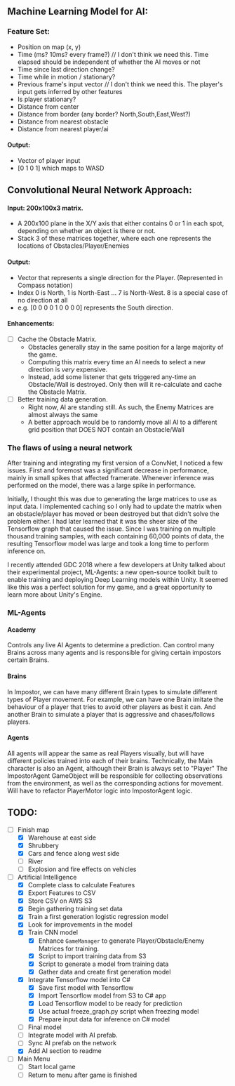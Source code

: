 ## Machine Learning Model for AI:
###  Feature Set:
- Position on map (x, y)
- Time (ms? 10ms? every frame?)  // I don't think we need this. Time elapsed should be independent of whether the AI moves or not
- Time since last direction change?
- Time while in motion / stationary?
- Previous frame's input vector  // I don't think we need this. The player's input gets inferred by other features
- Is player stationary?
- Distance from center
- Distance from border (any border? North,South,East,West?)
- Distance from nearest obstacle
- Distance from nearest player/ai

#### Output:
- Vector of player input
- [0 1 0 1] which maps to WASD

## Convolutional Neural Network Approach:
#### Input: 200x100x3 matrix.
- A 200x100 plane in the X/Y axis that either contains 0 or 1 in each spot, depending on whether an object is there or not.
- Stack 3 of these matrices together, where each one represents the locations of Obstacles/Player/Enemies

#### Output:
- Vector that represents a single direction for the Player. (Represented in Compass notation)
- Index 0 is North, 1 is North-East ... 7 is North-West. 8 is a special case of no direction at all
- e.g. [0 0 0 0 1 0 0 0 0] represents the South direction.

#### Enhancements:
- [ ] Cache the Obstacle Matrix.
	- Obstacles generally stay in the same position for a large majority of the game.
	- Computing this matrix every time an AI needs to select a new direction is *very* expensive.
	- Instead, add some listener that gets triggered any-time an Obstacle/Wall is destroyed. Only then will it re-calculate and cache the Obstacle Matrix.
- [ ] Better training data generation.
	- Right now, AI are standing still. As such, the Enemy Matrices are almost always the same
	- A better approach would be to randomly move all AI to a different grid position that DOES NOT contain an Obstacle/Wall

### The flaws of using a neural network
After training and integrating my first version of a ConvNet, I noticed a few issues. First and foremost was a significant decrease in performance, mainly in small spikes that affected framerate. Whenever inference was performed on the model, there was a large spike in performance.

Initially, I thought this was due to generating the large matrices to use as input data. I implemented caching so I only had to update the matrix when an obstacle/player has moved or been destroyed but that didn't solve the problem either. I had later learned that it was the sheer size of the Tensorflow graph that caused the issue. Since I was training on multiple thousand training samples, with each containing 60,000 points of data, the resulting Tensorflow model was large and took a long time to perform inference on.

I recently attended GDC 2018 where a few developers at Unity talked about their experimental project, ML-Agents: a new open-source toolkit built to enable training and deploying Deep Learning models within Unity. It seemed like this was a perfect solution for my game, and a great opportunity to learn more about Unity's Engine.

### ML-Agents
#### Academy
Controls any live AI Agents to determine a prediction. Can control many Brains across many agents and is responsible for giving certain impostors certain Brains.

#### Brains
In Impostor, we can have many different Brain types to simulate different types of Player movement. For example, we can have one Brain imitate the behaviour of a player that tries to avoid other players as best it can. And another Brain to simulate a player that is aggressive and chases/follows players.

#### Agents
All agents will appear the same as real Players visually, but will have different policies trained into each of their brains. Technically, the Main character is also an Agent, although their Brain is always set to "Player"
The ImpostorAgent GameObject will be responsible for collecting observations from the environment, as well as the corresponding actions for movement. Will have to refactor PlayerMotor logic into ImpostorAgent logic.

## TODO:
- [ ] Finish map
	- [X] Warehouse at east side
	- [X] Shrubbery
	- [X] Cars and fence along west side
	- [ ] River
	- [ ] Explosion and fire effects on vehicles
- [ ] Artificial Intelligence
	- [X] Complete class to calculate Features
	- [X] Export Features to CSV
	- [X] Store CSV on AWS S3
	- [X] Begin gathering training set data
	- [X] Train a first generation logistic regression model
	- [X] Look for improvements in the model
	- [X] Train CNN model
		- [X] Enhance `GameManager` to generate Player/Obstacle/Enemy Matrices for training.
		- [X] Script to import training data from S3
		- [X] Script to generate a model from training data
		- [X] Gather data and create first generation model
	- [X] Integrate Tensorflow model into C#
		- [X] Save first model with Tensorflow
		- [X] Import Tensorflow model from S3 to C# app
		- [X] Load Tensorflow model to be ready for prediction
		- [X] Use actual freeze_graph.py script when freezing model
		- [X] Prepare input data for inference on C# model
	- [ ] Final model
	- [ ] Integrate model with AI prefab.
	- [ ] Sync AI prefab on the network
	- [X] Add AI section to readme
- [ ] Main Menu
	- [ ] Start local game
	- [ ] Return to menu after game is finished
